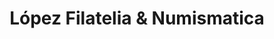 ---
title: "López Filatelia & Numismatica"
url: /barcelona/lopez-filatelia-y-numismatica/
shop: colector
---